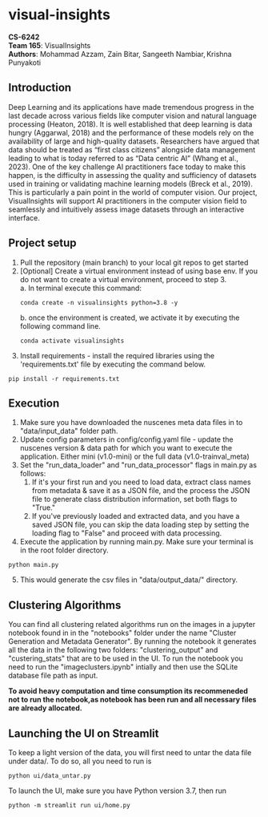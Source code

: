# visual-insights
**CS-6242**
<br/> **Team 165**: VisualInsights
<br/> **Authors**: Mohammad Azzam, Zain Bitar, Sangeeth Nambiar, Krishna Punyakoti

## Introduction
Deep Learning and its applications have made tremendous progress in the last decade across various fields like computer vision and natural language processing (Heaton, 2018). It is well established that deep learning is data hungry (Aggarwal, 2018) and the performance of these models rely on the availability of large and high-quality datasets. Researchers have argued that data should be treated as “first class citizens” alongside data management leading to what is today referred to as “Data centric AI” (Whang et al., 2023). One of the key challenge AI practitioners face today to make this happen, is the difficulty in assessing the quality and sufficiency of datasets used in training or validating machine learning models (Breck et al., 2019). This is particularly a pain point in the world of computer vision. Our project, VisualInsights will support AI practitioners in the computer vision field to seamlessly and intuitively assess image datasets through an interactive interface. 

## Project setup
1. Pull the repository (main branch) to your local git repos to get started
2. [Optional] Create a virtual environment instead of using base env. If you do not want to create a virtual environment, proceed to step 3.
   <br/>a. In terminal execute this command: 
   ```commandline
   conda create -n visualinsights python=3.8 -y
   ```
   b. once the environment is created, we activate it by executing the following command line.
    ```commandline
    conda activate visualinsights
    ```
3. Install requirements - install the required libraries using the 'requirements.txt' file by executing the command below.
```commandline
pip install -r requirements.txt
```

## Execution
1. Make sure you have downloaded the nuscenes meta data files in to "data/input_data" folder path.
2. Update config parameters in config/config.yaml file - update the nuscenes version & data path for which you want to execute the application. Either mini (v1.0-mini) or the full data (v1.0-trainval_meta)
3. Set the "run_data_loader" and "run_data_processor" flags in main.py as follows:
   1. If it's your first run and you need to load data, extract class names from metadata & save it as a JSON file, and the process the JSON file to generate class distribution information, set both flags to "True."
   2. If you've previously loaded and extracted data, and you have a saved JSON file, you can skip the data loading step by setting the loading flag to "False" and proceed with data processing.
4. Execute the application by running main.py. Make sure your terminal is in the root folder directory.
```commandline
python main.py
```
5. This would generate the csv files in "data/output_data/" directory.

## Clustering Algorithms 
You can find all clustering related algorithms run on the images in a jupyter notebook found in in the "notebooks" folder under the name "Cluster Generation and Metadata Generator".
By running the notebook it generates all the data in the following two folders: "clustering_output" and "custering_stats" that are to be used in the UI. To run the notebook you need to run the "imageclusters.ipynb" intially and then use the SQLite database file path as input.

**To avoid heavy computation and time consumption its recommeneded not to run the notebook,as notebook has been run and all necessary files are already allocated.**

## Launching the UI on Streamlit
To keep a light version of the data, you will first need to untar the data file under data/. To do so, all you need to run is
```commandline
python ui/data_untar.py
```

To launch the UI, make sure you have Python version 3.7, then run
```commandline
python -m streamlit run ui/home.py
```
